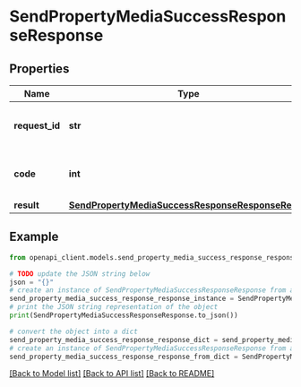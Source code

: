 # SendPropertyMediaSuccessResponseResponse


## Properties

Name | Type | Description | Notes
------------ | ------------- | ------------- | -------------
**request_id** | **str** | The unique identifier for the request | 
**code** | **int** | Response code indicating success | 
**result** | [**SendPropertyMediaSuccessResponseResponseResult**](SendPropertyMediaSuccessResponseResponseResult.md) |  | 

## Example

```python
from openapi_client.models.send_property_media_success_response_response import SendPropertyMediaSuccessResponseResponse

# TODO update the JSON string below
json = "{}"
# create an instance of SendPropertyMediaSuccessResponseResponse from a JSON string
send_property_media_success_response_response_instance = SendPropertyMediaSuccessResponseResponse.from_json(json)
# print the JSON string representation of the object
print(SendPropertyMediaSuccessResponseResponse.to_json())

# convert the object into a dict
send_property_media_success_response_response_dict = send_property_media_success_response_response_instance.to_dict()
# create an instance of SendPropertyMediaSuccessResponseResponse from a dict
send_property_media_success_response_response_from_dict = SendPropertyMediaSuccessResponseResponse.from_dict(send_property_media_success_response_response_dict)
```
[[Back to Model list]](../README.md#documentation-for-models) [[Back to API list]](../README.md#documentation-for-api-endpoints) [[Back to README]](../README.md)



